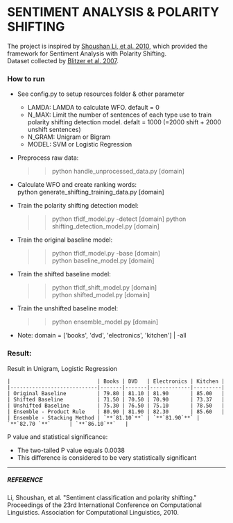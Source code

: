 # SENTIMENT ANALYSIS & POLARITY SHIFTING
The project is inspired by [Shoushan Li, et al. 2010](http://dl.acm.org/citation.cfm?id=1873853), which provided the framework for Sentiment Analysis with Polarity Shifting.  
Dataset collected by [Blitzer et al. 2007](http://www.seas.upenn.edu/~mdredze/datasets/sentiment/).  
  

### How to run

* See config.py to setup resources folder & other parameter  
	- LAMDA: LAMDA to calculate WFO. default = 0
	- N_MAX: Limit the number of sentences of each type use to train polarity shifting detection model. defalt = 1000 (=2000 shift + 2000 unshift sentences)
	- N_GRAM: Unigram or Bigram
	- MODEL: SVM or Logistic Regression
  
* Preprocess raw data:   
	>>python handle_unprocessed_data.py [domain]  
  
* Calculate WFO and create ranking words:  
	python generate_shifting_training_data.py [domain]  
  
* Train the polarity shifting detection model:  
	>>python tfidf_model.py -detect [domain]
	python shifting_detection_model.py [domain]  
  
* Train the original baseline model:
	>>python tfidf_model.py -base [domain]  
 	python baseline_model.py [domain]    
  
* Train the shifted baseline model:  
	>>python tfidf_shift_model.py [domain]  
	python shifted_model.py [domain]  

* Train the unshifted baseline model:  
	>>python ensemble_model.py [domain]  

* Note: domain = ['books', 'dvd', 'electronics', 'kitchen']  | -all

### Result:  

Result in Unigram, Logistic Regression  
```
|                            | Books | DVD   | Electronics | Kitchen |  
|----------------------------|-------|-------|-------------|---------|  
| Original Baseline          | 79.80 | 81.10 | 81.90       | 85.00   |  
| Shifted Baseline           | 71.50 | 70.50 | 70.90       | 73.37   |  
| Unshifted Baseline         | 75.30 | 76.50 | 75.10       | 78.50   |  
| Ensemble - Product Rule    | 80.90 | 81.90 | 82.30       | 85.60   |  
| Ensemble - Stacking Method | `**`81.10`**` | `**`81.90`**` | `**`82.70 `**`      | `**`86.10`**`   |  
```
P value and statistical significance:  
* The two-tailed P value equals 0.0038  
* This difference is considered to be very statistically significant  

-------
##### REFERENCE
Li, Shoushan, et al. "Sentiment classification and polarity shifting." Proceedings of the 23rd International Conference on Computational Linguistics. Association for Computational Linguistics, 2010.
